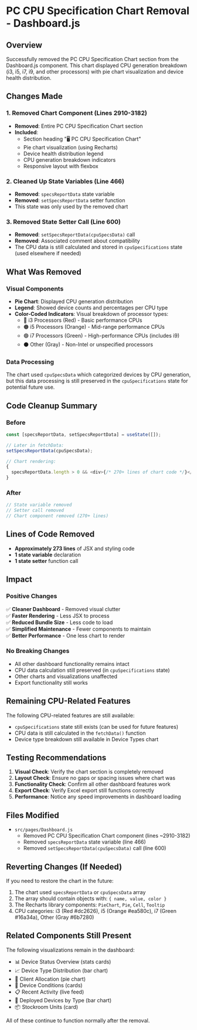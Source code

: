 # PC CPU Specification Chart Removal - Dashboard.js

## Overview

Successfully removed the PC CPU Specification Chart section from the Dashboard.js component. This chart displayed CPU generation breakdown (i3, i5, i7, i9, and other processors) with pie chart visualization and device health distribution.

## Changes Made

### 1. **Removed Chart Component** (Lines 2910-3182)

- **Removed**: Entire PC CPU Specification Chart section
- **Included**:
  - Section heading "🖥 PC CPU Specification Chart"
  - Pie chart visualization (using Recharts)
  - Device health distribution legend
  - CPU generation breakdown indicators
  - Responsive layout with flexbox

### 2. **Cleaned Up State Variables** (Line 466)

- **Removed**: `specsReportData` state variable
- **Removed**: `setSpecsReportData` setter function
- This state was only used by the removed chart

### 3. **Removed State Setter Call** (Line 600)

- **Removed**: `setSpecsReportData(cpuSpecsData)` call
- **Removed**: Associated comment about compatibility
- The CPU data is still calculated and stored in `cpuSpecifications` state (used elsewhere if needed)

## What Was Removed

### Visual Components

- **Pie Chart**: Displayed CPU generation distribution
- **Legend**: Showed device counts and percentages per CPU type
- **Color-Coded Indicators**: Visual breakdown of processor types:
  - 🔴 i3 Processors (Red) - Basic performance CPUs
  - 🟠 i5 Processors (Orange) - Mid-range performance CPUs
  - 🟢 i7 Processors (Green) - High-performance CPUs (includes i9)
  - ⚫ Other (Gray) - Non-Intel or unspecified processors

### Data Processing

The chart used `cpuSpecsData` which categorized devices by CPU generation, but this data processing is still preserved in the `cpuSpecifications` state for potential future use.

## Code Cleanup Summary

### Before

```javascript
const [specsReportData, setSpecsReportData] = useState([]);

// Later in fetchData:
setSpecsReportData(cpuSpecsData);

// Chart rendering:
{
  specsReportData.length > 0 && <div>{/* 270+ lines of chart code */}</div>;
}
```

### After

```javascript
// State variable removed
// Setter call removed
// Chart component removed (270+ lines)
```

## Lines of Code Removed

- **Approximately 273 lines** of JSX and styling code
- **1 state variable** declaration
- **1 state setter** function call

## Impact

### Positive Changes

✅ **Cleaner Dashboard** - Removed visual clutter  
✅ **Faster Rendering** - Less JSX to process  
✅ **Reduced Bundle Size** - Less code to load  
✅ **Simplified Maintenance** - Fewer components to maintain  
✅ **Better Performance** - One less chart to render

### No Breaking Changes

- All other dashboard functionality remains intact
- CPU data calculation still preserved (in `cpuSpecifications` state)
- Other charts and visualizations unaffected
- Export functionality still works

## Remaining CPU-Related Features

The following CPU-related features are still available:

- `cpuSpecifications` state still exists (can be used for future features)
- CPU data is still calculated in the `fetchData()` function
- Device type breakdown still available in Device Types chart

## Testing Recommendations

1. **Visual Check**: Verify the chart section is completely removed
2. **Layout Check**: Ensure no gaps or spacing issues where chart was
3. **Functionality Check**: Confirm all other dashboard features work
4. **Export Check**: Verify Excel export still functions correctly
5. **Performance**: Notice any speed improvements in dashboard loading

## Files Modified

- `src/pages/Dashboard.js`
  - Removed PC CPU Specification Chart component (lines ~2910-3182)
  - Removed `specsReportData` state variable (line 466)
  - Removed `setSpecsReportData(cpuSpecsData)` call (line 600)

## Reverting Changes (If Needed)

If you need to restore the chart in the future:

1. The chart used `specsReportData` or `cpuSpecsData` array
2. The array should contain objects with: `{ name, value, color }`
3. The Recharts library components: `PieChart`, `Pie`, `Cell`, `Tooltip`
4. CPU categories: i3 (Red #dc2626), i5 (Orange #ea580c), i7 (Green #16a34a), Other (Gray #6b7280)

## Related Components Still Present

The following visualizations remain in the dashboard:

- 📊 Device Status Overview (stats cards)
- 📈 Device Type Distribution (bar chart)
- 🏢 Client Allocation (pie chart)
- 🔧 Device Conditions (cards)
- 📋 Recent Activity (live feed)
- 💼 Deployed Devices by Type (bar chart)
- 📦 Stockroom Units (card)

All of these continue to function normally after the removal.
